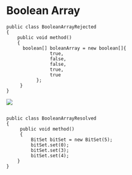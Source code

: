Boolean Array
=======

```
public class BooleanArrayRejected
{     
    public void method()
    {
      boolean[] boleanArray = new boolean[]{
                true,
                false,
                false,
                true,
                true
           };
     }
}
```

![](http://www.iconki.com/icons/Software-Applications/32x32-Applications-Basics/arrow_down_blue.png)

```

public class BooleanArrayResolved
{
	 public void method()
     {
         BitSet bitSet = new BitSet(5); 
      	 bitSet.set(0);
      	 bitSet.set(3);
      	 bitSet.set(4);
    }
}
```